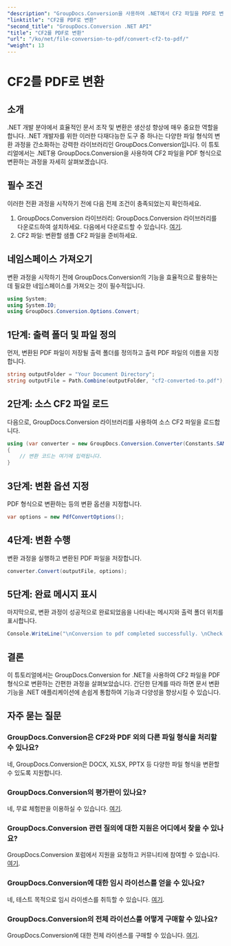 ```yaml
---
"description": "GroupDocs.Conversion을 사용하여 .NET에서 CF2 파일을 PDF로 변환하는 방법을 알아보세요. 문서 관리 작업을 간편하게 간소화하세요."
"linktitle": "CF2를 PDF로 변환"
"second_title": "GroupDocs.Conversion .NET API"
"title": "CF2를 PDF로 변환"
"url": "/ko/net/file-conversion-to-pdf/convert-cf2-to-pdf/"
"weight": 13
---
```


# CF2를 PDF로 변환

## 소개
.NET 개발 분야에서 효율적인 문서 조작 및 변환은 생산성 향상에 매우 중요한 역할을 합니다. .NET 개발자를 위한 이러한 다재다능한 도구 중 하나는 다양한 파일 형식의 변환 과정을 간소화하는 강력한 라이브러리인 GroupDocs.Conversion입니다. 이 튜토리얼에서는 .NET용 GroupDocs.Conversion을 사용하여 CF2 파일을 PDF 형식으로 변환하는 과정을 자세히 살펴보겠습니다.
## 필수 조건
이러한 전환 과정을 시작하기 전에 다음 전제 조건이 충족되었는지 확인하세요.
1. GroupDocs.Conversion 라이브러리: GroupDocs.Conversion 라이브러리를 다운로드하여 설치하세요. 다음에서 다운로드할 수 있습니다. [여기](https://releases.groupdocs.com/conversion/net/).
2. CF2 파일: 변환할 샘플 CF2 파일을 준비하세요.

## 네임스페이스 가져오기
변환 과정을 시작하기 전에 GroupDocs.Conversion의 기능을 효율적으로 활용하는 데 필요한 네임스페이스를 가져오는 것이 필수적입니다.
```csharp
using System;
using System.IO;
using GroupDocs.Conversion.Options.Convert;
```
## 1단계: 출력 폴더 및 파일 정의
먼저, 변환된 PDF 파일이 저장될 출력 폴더를 정의하고 출력 PDF 파일의 이름을 지정합니다.
```csharp
string outputFolder = "Your Document Directory";
string outputFile = Path.Combine(outputFolder, "cf2-converted-to.pdf");
```
## 2단계: 소스 CF2 파일 로드
다음으로, GroupDocs.Conversion 라이브러리를 사용하여 소스 CF2 파일을 로드합니다.
```csharp
using (var converter = new GroupDocs.Conversion.Converter(Constants.SAMPLE_CF2))
{
    // 변환 코드는 여기에 입력됩니다.
}
```
## 3단계: 변환 옵션 지정
PDF 형식으로 변환하는 등의 변환 옵션을 지정합니다.
```csharp
var options = new PdfConvertOptions();
```
## 4단계: 변환 수행
변환 과정을 실행하고 변환된 PDF 파일을 저장합니다.
```csharp
converter.Convert(outputFile, options);
```
## 5단계: 완료 메시지 표시
마지막으로, 변환 과정이 성공적으로 완료되었음을 나타내는 메시지와 출력 폴더 위치를 표시합니다.
```csharp
Console.WriteLine("\nConversion to pdf completed successfully. \nCheck output in {0}", outputFolder);
```

## 결론
이 튜토리얼에서는 GroupDocs.Conversion for .NET을 사용하여 CF2 파일을 PDF 형식으로 변환하는 간편한 과정을 살펴보았습니다. 간단한 단계를 따라 하면 문서 변환 기능을 .NET 애플리케이션에 손쉽게 통합하여 기능과 다양성을 향상시킬 수 있습니다.
## 자주 묻는 질문
### GroupDocs.Conversion은 CF2와 PDF 외의 다른 파일 형식을 처리할 수 있나요?
네, GroupDocs.Conversion은 DOCX, XLSX, PPTX 등 다양한 파일 형식을 변환할 수 있도록 지원합니다.
### GroupDocs.Conversion의 평가판이 있나요?
네, 무료 체험판을 이용하실 수 있습니다. [여기](https://releases.groupdocs.com/).
### GroupDocs.Conversion 관련 질의에 대한 지원은 어디에서 찾을 수 있나요?
GroupDocs.Conversion 포럼에서 지원을 요청하고 커뮤니티에 참여할 수 있습니다. [여기](https://forum.groupdocs.com/c/conversion/11).
### GroupDocs.Conversion에 대한 임시 라이선스를 얻을 수 있나요?
네, 테스트 목적으로 임시 라이센스를 취득할 수 있습니다. [여기](https://purchase.groupdocs.com/temporary-license/).
### GroupDocs.Conversion의 전체 라이선스를 어떻게 구매할 수 있나요?
GroupDocs.Conversion에 대한 전체 라이센스를 구매할 수 있습니다. [여기](https://purchase.groupdocs.com/buy).